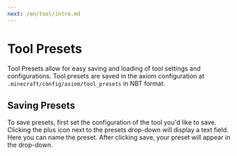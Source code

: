 ```yaml
---
next: /en/tool/intro.md
---
```


# Tool Presets

Tool Presets allow for easy saving and loading of tool settings and configurations. Tool presets are saved in the axiom configuration at `.minecraft/config/axiom/tool_presets` in NBT format.

## Saving Presets

To save presets, first set the configuration of the tool you'd like to save. Clicking the plus icon next to the presets drop-down will display a text field. Here you can name the preset. After clicking save, your preset will appear in the drop-down.